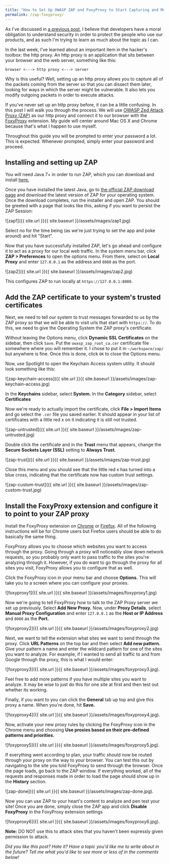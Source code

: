 ```yaml
---
title: "How to Set Up OWASP ZAP and FoxyProxy to Start Capturing and Modifying Web Traffic"
permalink: /zap-foxyproxy/
---
```


As I've discussed in [a previous post](2017-09-11-hacksplaining.md), I believe that developers have a moral obligation to understand security in order to protect the people who use our products, and as such I'm trying to learn as much about the topic as I can.

In the last week, I've learned about an important item in the hacker's toolbox: the http proxy. An http proxy is an application that sits between your browser and the web server, something like this:

```
browser <---> http proxy <---> server
```

Why is this useful? Well, setting up an http proxy allows you to capture all of the packets coming from the server so that you can dissect them later, looking for ways in which the server might be vulnerable. It also lets you modify outgoing packets in order to execute attacks.

If you've never set up an http proxy before, it can be a little confusing. In this post I will walk you through the process. We will use [OWASP Zed Attack Proxy (ZAP)](https://www.owasp.org/index.php/OWASP_Zed_Attack_Proxy_Project) as our http proxy and connect it to our browser with the [FoxyProxy](https://getfoxyproxy.org/) extension. My guide will center around Mac OS X and Chrome because that's what I happen to use myself. 

Throughout this guide you will be prompted to enter your password a lot. This is expected. Whenever prompted, simply enter your password and proceed.

## Installing and setting up ZAP

You will need Java 7+ in order to run ZAP, which you can download and install [here.](https://java.com/en/download/)

Once you have installed the latest Java, go to [the official ZAP download page](https://github.com/zaproxy/zaproxy/wiki/Downloads) and download the latest version of ZAP for your operating system. Once the download completes, run the installer and open ZAP. You should be greeted with a page that looks like this, asking if you want to persist the ZAP Session:

![zap1]({{ site.url }}{{ site.baseurl }}/assets/images/zap1.jpg)

Select no for the time being (as we're just trying to set the app and poke around) and hit "Start".

Now that you have successfully installed ZAP, let's go ahead and configure it to act as a proxy for our local web traffic. In the system menu bar, click **ZAP > Preferences** to open the options menu. From there, select on **Local Proxy** and enter `127.0.0.1` as the address and `8080` as the port.

![zap2]({{ site.url }}{{ site.baseurl }}/assets/images/zap2.jpg)

This configures ZAP to run locally at `https://127.0.0.1:8080`. 

## Add the ZAP certificate to your system's trusted certificates

Next, we need to tell our system to trust messages forwarded to us by the ZAP proxy so that we will be able to visit urls that start with `https://`. To do this, we need to give the Operating System the ZAP proxy's certificate. 

Without leaving the Options menu, click **Dynamic SSL Certificates** on the sidebar, then click `Save`. Put the `owasp_zap_root_ca.cer` certificate file somewhere where you will remember it. I chose to put it in `~/workspace/zap/` but anywhere is fine. Once this is done, click `OK` to close the Options menu.

Now, use Spotlight to open the Keychain Access system utility. It should look something like this:

![zap-keychain-access]({{ site.url }}{{ site.baseurl }}/assets/images/zap-keychain-access.jpg)

In the **Keychains** sidebar, select **System.** In the **Category** sidebar, select **Certificates**

Now we're ready to actually import the certificate, click **File > Import Items** and go select the `.cer` file you saved earlier. It should appear in your list of certificates with a little red x on it indicating it is still not trusted.

![zap-untrusted]({{ site.url }}{{ site.baseurl }}/assets/images/zap-untrusted.jpg)

Double click the certificate and in the **Trust** menu that appears, change the **Secure Sockets Layer (SSL)** setting to **Always Trust**.

![zap-trust]({{ site.url }}{{ site.baseurl }}/assets/images/zap-trust.jpg)

Close this menu and you should see that the little red x has turned into a blue cross, indicating that the certificate now has custom trust settings.

![zap-custom-trust]({{ site.url }}{{ site.baseurl }}/assets/images/zap-custom-trust.jpg)

## Install the FoxyProxy extension and configure it to point to your ZAP proxy 

Install the FoxyProxy extension on [Chrome](https://chrome.google.com/webstore/detail/foxyproxy-standard/gcknhkkoolaabfmlnjonogaaifnjlfnp?hl=en) or [Firefox](https://addons.mozilla.org/en-US/firefox/addon/foxyproxy-standard/). All of the following instructions will be for Chrome users but Firefox users should be able to do basically the same thing.

FoxyProxy allows you to choose which websites you want to access through the proxy. Going through a proxy will noticeably slow down network requests, so you probably only want to pass traffic to the sites you're analyzing through it. However, if you do want to go through the proxy for all sites you visit, FoxyProxy allows you to configure that as well.

Click the FoxyProxy icon in your menu bar and choose **Options.** This will take you to a screen where you can configure your proxies.

![foxyproxy1]({{ site.url }}{{ site.baseurl }}/assets/images/foxyproxy1.jpg)

Now we're going to tell FoxyProxy how to talk to the ZAP Proxy server we set up previously. Select **Add New Proxy.** Now, under **Proxy Details**, select **Manual Proxy Configuration** and enter `127.0.0.1` as the **Host or IP Address** and `8080` as the **Port.**

![foxyproxy2]({{ site.url }}{{ site.baseurl }}/assets/images/foxyproxy2.jpg)

Next, we want to tell the extension what sites we want to send through the proxy. Click **URL Patterns** on the top bar and then select **Add new pattern.** Give your pattern a name and enter the wildcard pattern for one of the sites you want to analyze. For example, if I wanted to send all traffic to and from Google through the proxy, this is what I would enter:

![foxyproxy3]({{ site.url }}{{ site.baseurl }}/assets/images/foxyproxy3.jpg).

Feel free to add more patterns if you have multiple sites you want to analyze. It may be wise to just do this for one site at first and then test out whether its working.

Finally, if you want to you can click the **General** tab up top and give this proxy a name. When you're done, hit **Save.**

![foxyproxy4]({{ site.url }}{{ site.baseurl }}/assets/images/foxyproxy4.jpg).

Now, activate your new proxy rules by clicking the FoxyProxy icon in the Chrome menu and choosing **Use proxies based on their pre-defined patterns and priorities.**

![foxyproxy5]({{ site.url }}{{ site.baseurl }}/assets/images/foxyproxy5.jpg).

If everything went according to plan, your traffic should now be routed through your proxy on the way to your browser. You can test this out by navigating to the site you told FoxyProxy to send through the browser. Once the page loads, go back to the ZAP window. If everything worked, all of the requests and responses made in order to load the page should show up in the **History** section.

![zap-done]({{ site.url }}{{ site.baseurl }}/assets/images/zap-done.jpg).

Now you can use ZAP to your heart's content to analyze and pen test your site! Once you are done, simply close the ZAP app and click **Disable FoxyProxy** in the FoxyProxy extension settings

![foxyproxy6]({{ site.url }}{{ site.baseurl }}/assets/images/foxyproxy6.jpg).

**Note:** DO NOT use this to attack sites that you haven't been expressly given permission to attack.


*Did you like this post? Hate it? Have a topic you'd like me to write about in the future? Tell me what you'd like to see more or less of in the comments below!*
